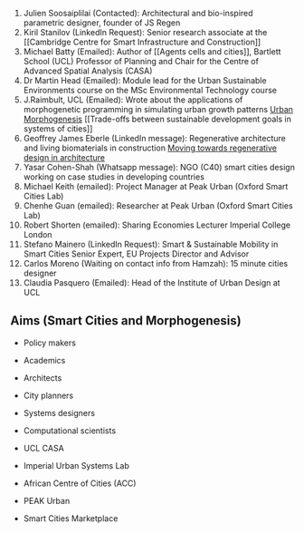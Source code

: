 1. Julien Soosaiplilai (Contacted): Architectural and bio-inspired parametric designer, founder of JS Regen
2. Kiril Stanilov (LinkedIn Request): Senior research associate at the [[Cambridge Centre for Smart Infrastructure and Construction]]
3. Michael Batty (Emailed): Author of [[Agents cells and cities]], Bartlett School (UCL) Professor of Planning and Chair for the Centre of Advanced Spatial Analysis (CASA)
4. Dr Martin Head (Emailed): Module lead for the Urban Sustainable Environments course on the MSc Environmental Technology course
5. J.Raimbult, UCL (Emailed): Wrote about the applications of morphogenetic programming in simulating urban growth patterns [Urban Morphogenesis](https://shs.hal.science/halshs-03819322/file/TQGDebates2019_Fractals_Raimbault.pdf) [[Trade-offs between sustainable development goals in systems of cities]]
6. Geoffrey James Eberle (LinkedIn message): Regenerative architecture and living biomaterials in construction [Moving towards regenerative design in architecture](https://www.youtube.com/watch?v=BAvC1uEV4tI)
7. Yasar Cohen-Shah (Whatsapp message): NGO (C40) smart cities design working on case studies in developing countries
8. Michael Keith (emailed): Project Manager at Peak Urban (Oxford Smart Cities Lab)
9. Chenhe Guan (emailed): Researcher at Peak Urban (Oxford Smart Cities Lab)
10. Robert Shorten (emailed): Sharing Economies Lecturer Imperial College London
11. Stefano Mainero (LinkedIn Request): Smart & Sustainable Mobility in Smart Cities Senior Expert, EU Projects Director and Advisor
12. Carlos Moreno (Waiting on contact info from Hamzah): 15 minute cities designer
13. Claudia Pasquero (Emailed): Head of the Institute of Urban Design at UCL

## Aims (Smart Cities and Morphogenesis)

- Policy makers
- Academics
- Architects
- City planners
- Systems designers
- Computational scientists

- UCL CASA
- Imperial Urban Systems Lab
- African Centre of Cities (ACC)
- PEAK Urban
- Smart Cities Marketplace